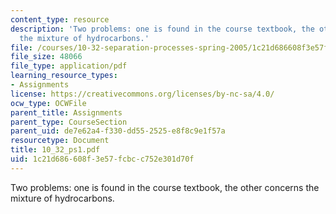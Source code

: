 ```yaml
---
content_type: resource
description: 'Two problems: one is found in the course textbook, the other concerns
  the mixture of hydrocarbons.'
file: /courses/10-32-separation-processes-spring-2005/1c21d686608f3e57fcbcc752e301d70f_10_32_ps1.pdf
file_size: 48066
file_type: application/pdf
learning_resource_types:
- Assignments
license: https://creativecommons.org/licenses/by-nc-sa/4.0/
ocw_type: OCWFile
parent_title: Assignments
parent_type: CourseSection
parent_uid: de7e62a4-f330-dd55-2525-e8f8c9e1f57a
resourcetype: Document
title: 10_32_ps1.pdf
uid: 1c21d686-608f-3e57-fcbc-c752e301d70f
---
```

Two problems: one is found in the course textbook, the other concerns the mixture of hydrocarbons.